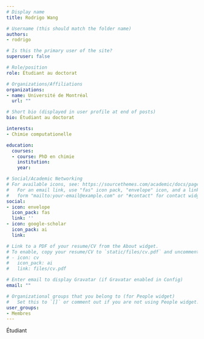 ```yaml
---
# Display name
title: Rodrigo Wang

# Username (this should match the folder name)
authors:
- rodrigo

# Is this the primary user of the site?
superuser: false

# Role/position
role: Étudiant au doctorat

# Organizations/Affiliations
organizations:
- name: Université de Montréal
  url: ""

# Short bio (displayed in user profile at end of posts)
bio: Étudiant au doctorat

interests:
- Chimie computationelle

education:
  courses:
  - course: PhD en chimie
    institution: 
    year: 

# Social/Academic Networking
# For available icons, see: https://sourcethemes.com/academic/docs/page-builder/#icons
#   For an email link, use "fas" icon pack, "envelope" icon, and a link in the
#   form "mailto:your-email@example.com" or "#contact" for contact widget.
social:
- icon: envelope
  icon_pack: fas
  link: ''
- icon: google-scholar
  icon_pack: ai
  link: 

# Link to a PDF of your resume/CV from the About widget.
# To enable, copy your resume/CV to `static/files/cv.pdf` and uncomment the lines below.
# - icon: cv
#   icon_pack: ai
#   link: files/cv.pdf

# Enter email to display Gravatar (if Gravatar enabled in Config)
email: ""

# Organizational groups that you belong to (for People widget)
#   Set this to `[]` or comment out if you are not using People widget.
user_groups:
- Membres
---
```


Étudiant
